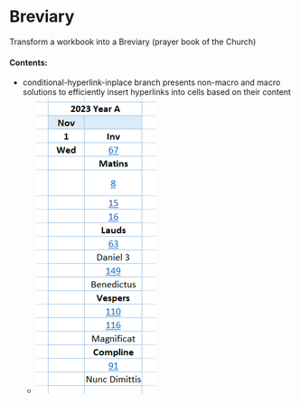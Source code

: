 # Breviary
Transform a workbook into a Breviary (prayer book of the Church)

#### Contents:
* conditional-hyperlink-inplace branch presents non-macro and macro solutions to efficiently insert hyperlinks into cells based on their content
  * ![breviary_snapshot](https://github.com/joyous-work/Breviary/blob/conditional-hyperlink-inplace/Breviary.png)
